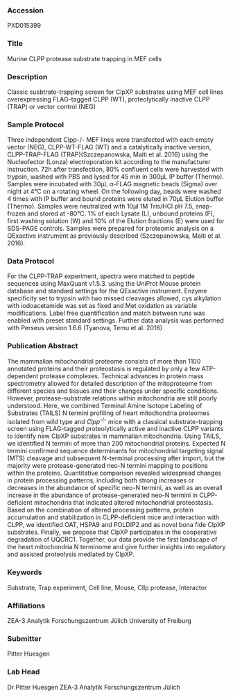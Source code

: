 ### Accession
PXD015399

### Title
Murine CLPP protease substrate trapping in MEF cells

### Description
Classic susbtrate-trapping screen for ClpXP substrates using MEF cell lines overexpressing FLAG-tagged CLPP (WT), proteolytically inactive CLPP (TRAP) or vector control (NEG)

### Sample Protocol
Three independent Clpp-/- MEF lines were transfected with each empty vector (NEG), CLPP-WT-FLAG (WT) and a catalytically inactive version, CLPP-TRAP-FLAG (TRAP)(Szczepanowska, Maiti et al. 2016) using the Nucleofector (Lonza) electroporation kit according to the manufacturer instruction. 72h after transfection, 80% confluent cells were harvested with trypsin, washed with PBS and lysed for 45 min in 300µL IP buffer (Thermo). Samples were incubated with 30µL α-FLAG magnetic beads (Sigma) over night at 4°C on a rotating wheel. On the following day, beads were washed 4 times with IP buffer and bound proteins were eluted in 70µL Elution buffer (Thermo). Samples were neutralized with 10µl 1M Tris/HCl pH 7.5, snap-frozen and stored at -80°C. 1% of each Lysate (L), unbound proteins (F), first washing solution (W) and 10% of the Elution fractions (E) were used for SDS-PAGE controls. Samples were prepared for proteomic analysis on a QExactive instrument as previously described (Szczepanowska, Maiti et al. 2016).

### Data Protocol
For the CLPP-TRAP experiment, spectra were matched to peptide sequences using MaxQuant v1.5.3. using the UniProt Mouse protein database and standard settings for the QExactive instrument. Enzyme specificity set to trypsin with two missed cleavages allowed, cys alkylation with iodoacetamide was set as fixed and Met oxidation as variable modifications. Label free quantification and match between runs was enabled with preset standard settings. Further data analysis was performed with Perseus version 1.6.6 (Tyanova, Temu et al. 2016)

### Publication Abstract
The mammalian mitochondrial proteome consists of more than 1100 annotated proteins and their proteostasis is regulated by only a few ATP-dependent protease complexes. Technical advances in protein mass spectrometry allowed for detailed description of the mitoproteome from different species and tissues and their changes under specific conditions. However, protease-substrate relations within mitochondria are still poorly understood. Here, we combined Terminal Amine Isotope Labeling of Substrates (TAILS) N termini profiling of heart mitochondria proteomes isolated from wild type and <i>Clpp</i><sup>-/-</sup> mice with a classical substrate-trapping screen using FLAG-tagged proteolytically active and inactive CLPP variants to identify new ClpXP substrates in mammalian mitochondria. Using TAILS, we identified N termini of more than 200 mitochondrial proteins. Expected N termini confirmed sequence determinants for mitochondrial targeting signal (MTS) cleavage and subsequent N-terminal processing after import, but the majority were protease-generated neo-N termini mapping to positions within the proteins. Quantitative comparison revealed widespread changes in protein processing patterns, including both strong increases or decreases in the abundance of specific neo-N termini, as well as an overall increase in the abundance of protease-generated neo-N termini in CLPP-deficient mitochondria that indicated altered mitochondrial proteostasis. Based on the combination of altered processing patterns, protein accumulation and stabilization in CLPP-deficient mice and interaction with CLPP, we identified OAT, HSPA9 and POLDIP2 and as novel bona fide ClpXP substrates. Finally, we propose that ClpXP participates in the cooperative degradation of UQCRC1. Together, our data provide the first landscape of the heart mitochondria N terminome and give further insights into regulatory and assisted proteolysis mediated by ClpXP.

### Keywords
Substrate, Trap experiment, Cell line, Mouse, Cllp protease, Interactor

### Affiliations
ZEA-3 Analytik Forschungszentrum Jülich
University of Freiburg

### Submitter
Pitter Huesgen

### Lab Head
Dr Pitter Huesgen
ZEA-3 Analytik Forschungszentrum Jülich



